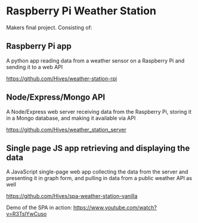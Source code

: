 # Raspberry Pi Weather Station

Makers final project. Consisting of:

## Raspberry Pi app

A python app reading data from a weather sensor on a Raspberry Pi and sending it to a web API

<https://github.com/Hives/weather-station-rpi>

## Node/Express/Mongo API

A Node/Express web server receiving data from the Raspberry Pi, storing it in a Mongo database, and making it available via API

<https://github.com/Hives/weather_station_server>

## Single page JS app retrieving and displaying the data

A JavaScript single-page web app collecting the data from the server and presenting it in graph form, and pulling in data from a public weather API as well

<https://github.com/Hives/spa-weather-station-vanilla>

Demo of the SPA in action: <https://www.youtube.com/watch?v=R3TslYwCuso>

